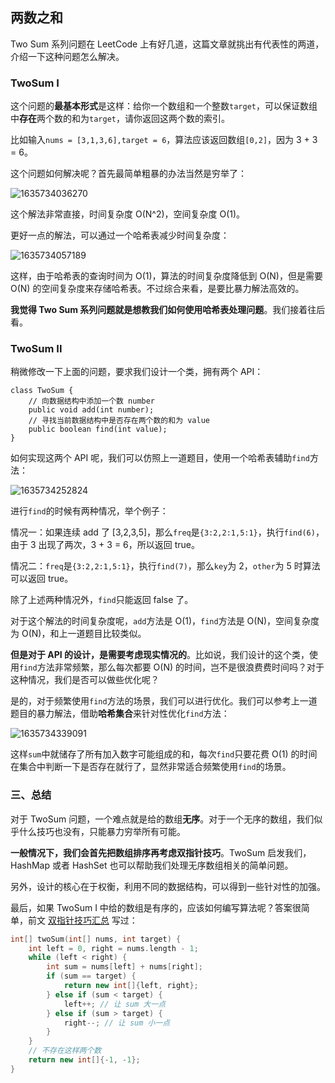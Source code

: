 ## 两数之和

Two Sum 系列问题在 LeetCode 上有好几道，这篇文章就挑出有代表性的两道，介绍一下这种问题怎么解决。

### TwoSum I

这个问题的**最基本形式**是这样：给你一个数组和一个整数`target`，可以保证数组中**存在**两个数的和为`target`，请你返回这两个数的索引。

比如输入`nums = [3,1,3,6],target = 6`，算法应该返回数组`[0,2]`，因为 3 + 3 = 6。

这个问题如何解决呢？首先最简单粗暴的办法当然是穷举了：

![1635734036270](https://tprzfbucket.oss-cn-beijing.aliyuncs.com/hadoop/202111/01/103357-247554.png)

这个解法非常直接，时间复杂度 O(N^2)，空间复杂度 O(1)。

更好一点的解法，可以通过一个哈希表减少时间复杂度：

![1635734057189](https://tprzfbucket.oss-cn-beijing.aliyuncs.com/hadoop/202111/01/103417-809860.png)

这样，由于哈希表的查询时间为 O(1)，算法的时间复杂度降低到 O(N)，但是需要 O(N) 的空间复杂度来存储哈希表。不过综合来看，是要比暴力解法高效的。

**我觉得 Two Sum 系列问题就是想教我们如何使用哈希表处理问题**。我们接着往后看。

### TwoSum II

稍微修改一下上面的问题，要求我们设计一个类，拥有两个 API：

```
class TwoSum {
    // 向数据结构中添加一个数 number
    public void add(int number);
    // 寻找当前数据结构中是否存在两个数的和为 value
    public boolean find(int value);
}
```

如何实现这两个 API 呢，我们可以仿照上一道题目，使用一个哈希表辅助`find`方法：

![1635734252824](https://tprzfbucket.oss-cn-beijing.aliyuncs.com/hadoop/202111/01/103817-961171.png)

进行`find`的时候有两种情况，举个例子：

情况一：如果连续 add 了 [3,2,3,5]，那么`freq`是`{3:2,2:1,5:1}`，执行`find(6)`，由于 3 出现了两次，3 + 3 = 6，所以返回 true。

情况二：`freq`是`{3:2,2:1,5:1}`，执行`find(7)`，那么`key`为 2，`other`为 5 时算法可以返回 true。

除了上述两种情况外，`find`只能返回 false 了。

对于这个解法的时间复杂度呢，`add`方法是 O(1)，`find`方法是 O(N)，空间复杂度为 O(N)，和上一道题目比较类似。

**但是对于 API 的设计，是需要考虑现实情况的**。比如说，我们设计的这个类，使用`find`方法非常频繁，那么每次都要 O(N) 的时间，岂不是很浪费费时间吗？对于这种情况，我们是否可以做些优化呢？

是的，对于频繁使用`find`方法的场景，我们可以进行优化。我们可以参考上一道题目的暴力解法，借助**哈希集合**来针对性优化`find`方法：

![1635734339091](https://tprzfbucket.oss-cn-beijing.aliyuncs.com/hadoop/202111/01/103859-516343.png)

这样`sum`中就储存了所有加入数字可能组成的和，每次`find`只要花费 O(1) 的时间在集合中判断一下是否存在就行了，显然非常适合频繁使用`find`的场景。

### 三、总结

对于 TwoSum 问题，一个难点就是给的数组**无序**。对于一个无序的数组，我们似乎什么技巧也没有，只能暴力穷举所有可能。

**一般情况下，我们会首先把数组排序再考虑双指针技巧**。TwoSum 启发我们，HashMap 或者 HashSet 也可以帮助我们处理无序数组相关的简单问题。

另外，设计的核心在于权衡，利用不同的数据结构，可以得到一些针对性的加强。

最后，如果 TwoSum I 中给的数组是有序的，应该如何编写算法呢？答案很简单，前文 [双指针技巧汇总](http://mp.weixin.qq.com/s?__biz=MzU0MDg5OTYyOQ==&mid=2247484119&idx=1&sn=4e7a1389ced3b45de694605c03750d5d&chksm=fb336295cc44eb832640d174844f3622457c69b48c4a18e2f599a88eacb797af4f30bfe3312c&scene=21#wechat_redirect) 写过：

```c++
int[] twoSum(int[] nums, int target) {
    int left = 0, right = nums.length - 1;
    while (left < right) {
        int sum = nums[left] + nums[right];
        if (sum == target) {
            return new int[]{left, right};
        } else if (sum < target) {
            left++; // 让 sum 大一点
        } else if (sum > target) {
            right--; // 让 sum 小一点
        }
    }
    // 不存在这样两个数
    return new int[]{-1, -1};
}
```